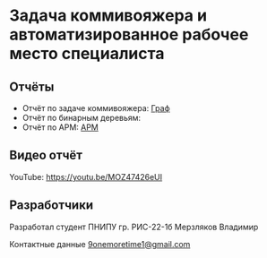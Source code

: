 # Задача коммивояжера и автоматизированное рабочее место специалиста
## Отчёты
- Отчёт по задаче коммивояжера: [Граф](https://github.com/Karrton/Creative-tasks/tree/main/Graph)
- Отчёт по бинарным деревьям:
- Отчёт по АРМ: [АРМ](https://github.com/Karrton/Creative-tasks/blob/main/EQ/Source/README.md)
## Видео отчёт
YouTube: https://youtu.be/MOZ47426eUI 
## Разработчики 
Разработал студент ПНИПУ гр. РИС-22-1б Мерзляков Владимир

Контактные данные 9onemoretime1@gmail.com
